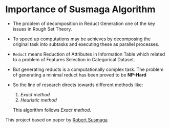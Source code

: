 # Importance of Susmaga Algorithm

- The problem of decomposition in Reduct Generation one of the key issues in Rough Set Theory.
- To speed up computations may be achieves by decomposing the original task into subtasks and executing these as parallel processes.
- `Reduct` means Reduction of Attributes in Information Table which related to a problem of Features Selection in Categorical Dataset.
- But generating reducts is a computationally complex task. The problem of generating a minimal reduct has been proved to be **NP-Hard**
- So the line of research directs towards different methods like:
  1. *Exact method*
  2. *Heuristic method*
  
  This algorithm follows *Exact method*.

This project based on paper by [Robert Susmaga](https://github.com/subhamD13/projects/blob/master/susmaga_algo/Susmaga1998_Chapter_ParallelComputationOfReducts.pdf)
